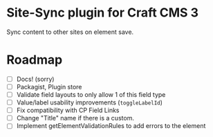 # Site-Sync plugin for Craft CMS 3

Sync content to other sites on element save.

# Roadmap

- [ ] Docs! (sorry)
- [ ] Packagist, Plugin store
- [ ] Validate field layouts to only allow 1 of this field type
- [ ] Value/label usability improvements (`toggleLabelId`)
- [ ] Fix compatibility with CP Field Links
- [ ] Change "Title" name if there is a custom.
- [ ] Implement getElementValidationRules to add errors to the element
